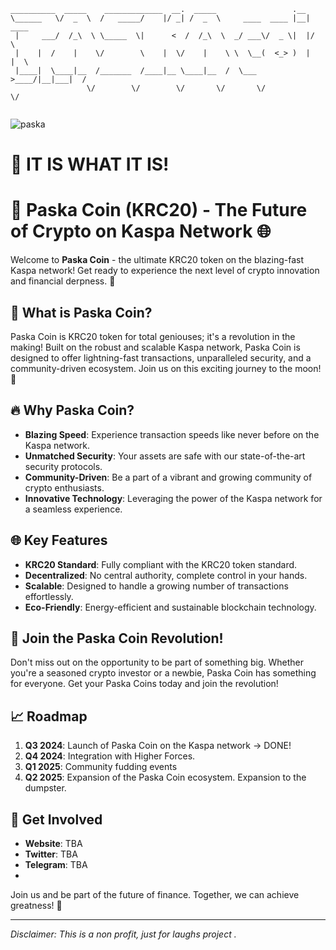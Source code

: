 
```
__________  _____    _____________  __.  _____                 .__         
\______   \/  _  \  /   _____/    |/ _| /  _  \     ____  ____ |__| ____   
 |     ___/  /_\  \ \_____  \|      <  /  /_\  \  _/ ___\/  _ \|  |/    \  
 |    |  /    |    \/        \    |  \/    |    \ \  \__(  <_> )  |   |  \  
 |____|  \____|__  /_______  /____|__ \____|__  /  \___  >____/|__|___|  / 
                 \/        \/        \/       \/       \/              \/  
                   
```

![paska](https://github.com/user-attachments/assets/29ffeca8-35ef-4e37-9bc3-f0bdc5ee8375)


# 🚀 IT IS WHAT IT IS! 


# 🚀 Paska Coin (KRC20) - The Future of Crypto on Kaspa Network 🌐 

Welcome to **Paska Coin** - the
 ultimate KRC20 token on the blazing-fast Kaspa network! Get ready to experience the next level of crypto innovation and financial derpness. 🌟

## 🌟 What is Paska Coin?

Paska Coin is KRC20 token for total geniouses; it's a revolution in the making! Built on the robust and scalable Kaspa network, Paska Coin is designed to offer lightning-fast transactions, unparalleled security, and a community-driven ecosystem. Join us on this exciting journey to the moon! 🚀

## 🔥 Why Paska Coin?

- **Blazing Speed**: Experience transaction speeds like never before on the Kaspa network.
- **Unmatched Security**: Your assets are safe with our state-of-the-art security protocols.
- **Community-Driven**: Be a part of a vibrant and growing community of crypto enthusiasts.
- **Innovative Technology**: Leveraging the power of the Kaspa network for a seamless experience.

## 🌐 Key Features

- **KRC20 Standard**: Fully compliant with the KRC20 token standard.
- **Decentralized**: No central authority, complete control in your hands.
- **Scalable**: Designed to handle a growing number of transactions effortlessly.
- **Eco-Friendly**: Energy-efficient and sustainable blockchain technology.

## 🚀 Join the Paska Coin Revolution!

Don't miss out on the opportunity to be part of something big. Whether you're a seasoned crypto investor or a newbie, Paska Coin has something for everyone. Get your Paska Coins today and join the revolution!

## 📈 Roadmap

1. **Q3 2024**: Launch of Paska Coin on the Kaspa network -> DONE!
2. **Q4 2024**: Integration with Higher Forces.
3. **Q1 2025**: Community fudding events
4. **Q2 2025**: Expansion of the Paska Coin ecosystem. Expansion to the dumpster.

## 🤝 Get Involved

- **Website**: TBA
- **Twitter**: TBA
- **Telegram**: TBA
-

Join us and be part of the future of finance. Together, we can achieve greatness! 🌟

---

*Disclaimer: This is a non profit, just for laughs project .*
